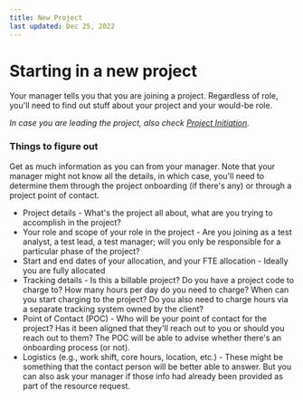 ```yaml
---
title: New Project
last updated: Dec 25, 2022
---
```


# Starting in a new project

Your manager tells you that you are joining a project. Regardless of role, you'll need to find out stuff about your project and your would-be role.

_In case you are leading the project, also check [Project Initiation](pm-project-initiation.md)._

### Things to figure out

Get as much information as you can from your manager. Note that your manager might not know all the details, in which case, you'll need to determine them through the project onboarding (if there's any) or through a project point of contact.

* Project details - What's the project all about, what are you trying to accomplish in the project?
* Your role and scope of your role in the project - Are you joining as a test analyst, a test lead, a test manager; will you only be responsible for a particular phase of the project?
* Start and end dates of your allocation, and your FTE allocation - Ideally you are fully allocated
* Tracking details - Is this a billable project? Do you have a project code to charge to? How many hours per day do you need to charge? When can you start charging to the project? Do you also need to charge hours via a separate tracking system owned by the client?
* Point of Contact (POC) - Who will be your point of contact for the project? Has it been aligned that they'll reach out to you or should you reach out to them? The POC will be able to advise whether there's an onboarding process (or not).
* Logistics (e.g., work shift, core hours, location, etc.) - These might be something that the contact person will be better able to answer. But you can also ask your manager if those info had already been provided as part of the resource request.
